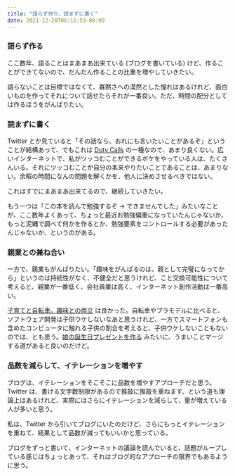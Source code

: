 ```yaml
---
title: "語らず作り、読まずに書く"
date: 2021-12-28T06:11:53-08:00
---
```

### 語らず作る

ここ数年、語ることはまあまあ出来ている (ブログを書いている) けど、作ることができてないので、だんだん作ることの比重を増やしていきたい。

語らないことは目標ではなくて、寡黙さへの漠然とした憧れはあるけれど、面白いものを作ってそれについて話せたらそれが一番良い。ただ、時間の配分としては作るほうをがんばりたい。

### 読まずに書く

Twitter とか見ていると「その話なら、おれにも言いたいことがあるぞ」ということが結構あって、でもこれは [Duty Calls](https://xkcd.com/386/) の一種なので、あまり良くない。広いインターネットで、私がツッコむことができるボケをやっている人は、たくさんいる。それにツッコむことが自分の本来やりたいことであることは、あまりない。余暇の時間になんの問題を解くかを、他人に決めさせるべきではない。

これはすでにまあまあ出来てるので、継続していきたい。

もう一つは「この本を読んで勉強するぞ -> できませんでした」みたいなことが、ここ数年よくあって、ちょっと最近お勉強偏重になっていたんじゃないか、もっと泥縄で調べて何かを作るとか、勉強要素をコントロールする必要があったんじゃないか、というのがある。

### 親業との兼ね合い

一方で、親業もがんばりたい。「趣味をがんばるのは、親として完璧になってから」というのは持続性がなく、不健全だと思うけれど、こと交換可能性について考えると、親業が一番低く、会社員業は高く、インターネット創作活動は一番高い。

[子育てと自転車。趣味との両立](https://tetanurae.jp/2021/12/25/5848/) は良かった。自転車やプラモデルに比べると、ソフトウェア開発は子供ウケしないなあと思うけれど、一方でスマートフォンも含めたコンピュータに触れる子供の割合を考えると、子供ウケしないこともないのでは、とも思う。[娘の誕生日プレゼントを作る](https://note.com/gff02521/n/nf94bcde52a14) みたいに、うまいことマージする道があると良いのだけど。

### 品数を減らして、イテレーションを増やす

ブログは、イテレーションをそこそこに品数を増やすアプローチだと思う。Twitter は、書ける文字数制限があるので推敲に推敲を重ねます、という道も理論上はあるけれど、実際にはさらにイテレーションを減らして、量が増えている人が多いと思う。

私は、Twitter から引いてブログにいたのだけど、さらにもっとイテレーションを重ねて、結果として品数が減ってもいいかと思っている。

ブログをずっと書いて、インターネットの議論を読んでいると、話題がループしている感じはちょっとあって、それはブログ的なアプローチの限界でもあるように思う。
